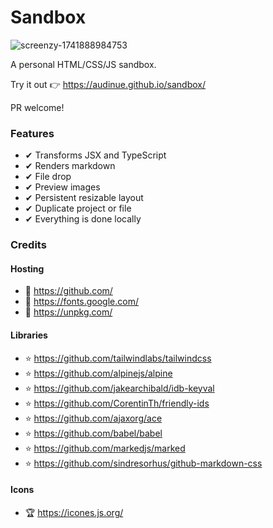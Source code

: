 # Sandbox

![screenzy-1741888984753](https://github.com/user-attachments/assets/ee52edee-09e0-43a0-a707-7f0afa4c3817)


A personal HTML/CSS/JS sandbox.

Try it out 👉 https://audinue.github.io/sandbox/

PR welcome!

### Features

- ✔ Transforms JSX and TypeScript
- ✔ Renders markdown
- ✔ File drop
- ✔ Preview images
- ✔ Persistent resizable layout
- ✔ Duplicate project or file
- ✔ Everything is done locally

### Credits

#### Hosting

- 🥇 https://github.com/
- 🥇 https://fonts.google.com/
- 🥇 https://unpkg.com/

#### Libraries

- ⭐ https://github.com/tailwindlabs/tailwindcss
- ⭐ https://github.com/alpinejs/alpine
- ⭐ https://github.com/jakearchibald/idb-keyval
- ⭐ https://github.com/CorentinTh/friendly-ids
- ⭐ https://github.com/ajaxorg/ace
- ⭐ https://github.com/babel/babel
- ⭐ https://github.com/markedjs/marked
- ⭐ https://github.com/sindresorhus/github-markdown-css

#### Icons

- 🏆 https://icones.js.org/
